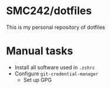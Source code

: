 # SMC242/dotfiles

This is my personal repository of dotfiles

# Manual tasks

- Install all software used in `.zshrc`
- Configure `git-credential-manager`
  - Set up GPG
